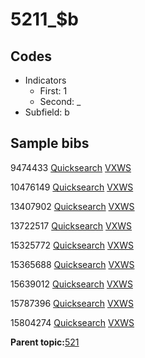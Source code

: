 # 5211\_$b

## Codes

-   Indicators
    -   First: 1
    -   Second: \_
-   Subfield: b

## Sample bibs

9474433 [Quicksearch](https://search.library.yale.edu/catalog/9474433) [VXWS](http://prodorbis.library.yale.edu:7014/vxws/GetHoldingsService?bibId=9474433)

10476149 [Quicksearch](https://search.library.yale.edu/catalog/10476149) [VXWS](http://prodorbis.library.yale.edu:7014/vxws/GetHoldingsService?bibId=10476149)

13407902 [Quicksearch](https://search.library.yale.edu/catalog/13407902) [VXWS](http://prodorbis.library.yale.edu:7014/vxws/GetHoldingsService?bibId=13407902)

13722517 [Quicksearch](https://search.library.yale.edu/catalog/13722517) [VXWS](http://prodorbis.library.yale.edu:7014/vxws/GetHoldingsService?bibId=13722517)

15325772 [Quicksearch](https://search.library.yale.edu/catalog/15325772) [VXWS](http://prodorbis.library.yale.edu:7014/vxws/GetHoldingsService?bibId=15325772)

15365688 [Quicksearch](https://search.library.yale.edu/catalog/15365688) [VXWS](http://prodorbis.library.yale.edu:7014/vxws/GetHoldingsService?bibId=15365688)

15639012 [Quicksearch](https://search.library.yale.edu/catalog/15639012) [VXWS](http://prodorbis.library.yale.edu:7014/vxws/GetHoldingsService?bibId=15639012)

15787396 [Quicksearch](https://search.library.yale.edu/catalog/15787396) [VXWS](http://prodorbis.library.yale.edu:7014/vxws/GetHoldingsService?bibId=15787396)

15804274 [Quicksearch](https://search.library.yale.edu/catalog/15804274) [VXWS](http://prodorbis.library.yale.edu:7014/vxws/GetHoldingsService?bibId=15804274)

**Parent topic:**[521](../../tags/521/521.md)

